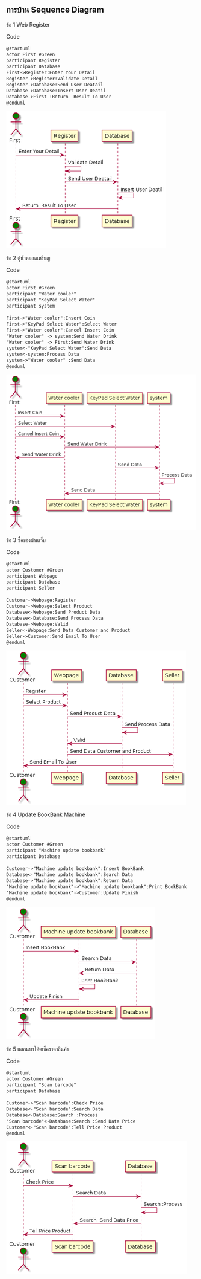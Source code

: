 ## การบ้าน Sequence Diagram

ข้อ 1 Web Register

Code
```
@startuml
actor First #Green
participant Register 
participant Database
First->Register:Enter Your Detail
Register->Register:Validate Detail
Register->Database:Send User Deatail
Database->Database:Insert User Deatil
Database->First :Return  Result To User
@enduml
```
![](https://github.com/patimakorn54/OOAD-WEEK10/blob/master/HomeWork/1.png?raw=true)


ข้อ 2 ตู้น้ำหยอดเหรียญ

Code
```
@startuml
actor First #Green
participant "Water cooler" 
participant "KeyPad Select Water" 
participant system 

First->"Water cooler":Insert Coin
First->"KeyPad Select Water":Select Water
First->"Water cooler":Cancel Insert Coin
"Water cooler" -> system:Send Water Drink
"Water cooler" -> First:Send Water Drink
system<-"KeyPad Select Water":Send Data
system<-system:Process Data
system->"Water cooler" :Send Data
@enduml
```
![](https://github.com/patimakorn54/OOAD-WEEK10/blob/master/HomeWork/2.png?raw=true)


ข้อ 3 ซื้อของผ่านเว็บ

Code
```
@startuml
actor Customer #Green
participant Webpage 
participant Database 
participant Seller

Customer->Webpage:Register
Customer->Webpage:Select Product
Database<-Webpage:Send Product Data
Database<-Database:Send Process Data
Database->Webpage:Valid
Seller<-Webpage:Send Data Customer and Product
Seller->Customer:Send Email To User
@enduml
```
![](https://github.com/patimakorn54/OOAD-WEEK10/blob/master/HomeWork/3.png?raw=true)


ข้อ 4 Update BookBank Machine

Code
```
@startuml
actor Customer #Green
participant "Machine update bookbank" 
participant Database 

Customer->"Machine update bookbank":Insert BookBank
Database<-"Machine update bookbank":Search Data
Database->"Machine update bookbank":Return Data
"Machine update bookbank"->"Machine update bookbank":Print BookBank
"Machine update bookbank"->Customer:Update Finish
@enduml
```
![](https://github.com/patimakorn54/OOAD-WEEK10/blob/master/HomeWork/4.png?raw=true)


ข้อ 5 แสกนบาโค้ดเช็คราคาสินค้า

Code
```
@startuml
actor Customer #Green
participant "Scan barcode"
participant Database 

Customer->"Scan barcode":Check Price
Database<-"Scan barcode":Search Data
Database<-Database:Search :Process
"Scan barcode"<-Database:Search :Send Data Price
Customer<-"Scan barcode":Tell Price Product
@enduml
```
![](https://github.com/patimakorn54/OOAD-WEEK10/blob/master/HomeWork/5.png?raw=true)

